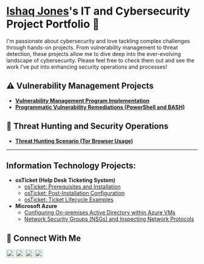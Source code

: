# <a href="https://www.linkedin.com/in/ishaqjones/">Ishaq Jones</a>'s IT and Cybersecurity Project Portfolio 🔐

I'm passionate about cybersecurity and love tackling complex challenges through hands-on projects. From vulnerability management to threat detection, these projects allow me to dive deep into the ever-evolving landscape of cybersecurity. Please feel free to check them out and see the work I’ve put into enhancing security operations and processes!


## ⚠️ Vulnerability Management Projects

- **[Vulnerability Management Program Implementation](https://github.com/ishaqjones/vulnerability-management-program/tree/main)**
- **[Programmatic Vulnerability Remediations (PowerShell and BASH)](https://github.com/joshcybertest/programmatic-vulnerability-remediations)**

## 🚨 Threat Hunting and Security Operations

- **[Threat Hunting Scenario (Tor Browser Usage)](https://github.com/joshmadakor0/threat-hunting-scenario-tor)**

<hr/>



<h2> Information Technology Projects:</h2>

- <b>osTicket (Help Desk Ticketing System)</b>
  - [osTicket: Prerequisites and Installation](https://github.com/ishaqjones/osticket-prereqs)
  - [osTicket: Post-Installation Configuration](https://github.com/ishaqjones/Post-Installation-Configuration)
  - [osTicket: Ticket Lifecycle Examples](https://github.com/ishaqjones/osTicket-Ticket-Lifecycle-Examples)
- <b>Microsoft Azure</b>
  - [Configuring On-premises Active Directory within Azure VMs](https://github.com/ishaqjones/active-directory-deploy)
  - [Network Security Groups (NSGs) and Inspecting Network Protocols](https://github.com/ishaqjones/NSGs-and-Inspecting-Azure-VM-traffic)
    
 

## 🤳 Connect With Me

[<img align="left" alt="___________ | YouTube" width="22px" src="https://cdn.jsdelivr.net/npm/simple-icons@v3/icons/youtube.svg" />][youtube]
[<img align="left" alt="___________ | Twitter" width="22px" src="https://cdn.jsdelivr.net/npm/simple-icons@v3/icons/twitter.svg" />][twitter]
[<img align="left" alt="___________ | LinkedIn" width="22px" src="https://cdn.jsdelivr.net/npm/simple-icons@v3/icons/linkedin.svg" />][linkedin]
[<img align="left" alt="___________ | Instagram" width="22px" src="https://cdn.jsdelivr.net/npm/simple-icons@v3/icons/instagram.svg" />][instagram]

[twitter]: https://twitter.com/___________
[youtube]: https://www.youtube.com/c/___________
[instagram]: https://www.instagram.com/___________
[linkedin]: https://linkedin.com/in/___________

<!--
<img width="35" alt="image" src="https://github.com/user-attachments/assets/2f41c7cd-5ea8-4475-b451-a37161b6c3fb"> 
<img width="35" alt="image" src="https://github.com/user-attachments/assets/77649969-9910-4994-8b96-74a116cfb2a8">
-->









